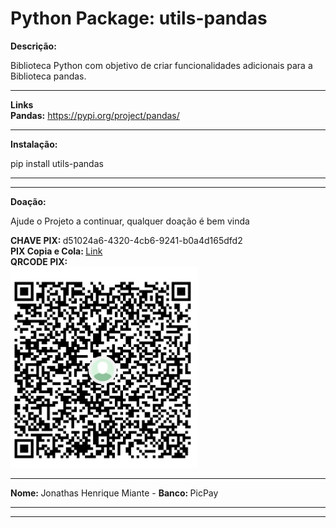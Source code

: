 <h1>Python Package: utils-pandas</h1>

<b>Descrição:</b>
<p>
    Biblioteca Python com objetivo de criar funcionalidades adicionais para a Biblioteca pandas.
</p>

<hr>
<b>Links</b> <br>
<b>Pandas:</b> <a href="https://pypi.org/project/pandas/" target="_blank">https://pypi.org/project/pandas/</a> <br>


<hr>
<b>Instalação:</b>
<p>pip install utils-pandas</p>
<hr>
<hr>
<b>Doação:</b>
<p>Ajude o Projeto a continuar, qualquer doação é bem vinda</p>

<b>CHAVE PIX: </b> d51024a6-4320-4cb6-9241-b0a4d165dfd2 <br>
<b>PIX Copia e Cola: </b> <a href="00020126860014br.gov.bcb.pix0136d51024a6-4320-4cb6-9241-b0a4d165dfd20224Doacao para Projeto PiPY5204000053039865802BR5924Jonathas Henrique Miante6009Sao Paulo62100506Doacao630459B3"> Link </a> <br>
<b>QRCODE PIX: </b> <br> <img src="https://raw.githubusercontent.com/jmiante/relativedate/84840043692a8ddba11572b19379d7c9ad6381d2/site/img/pix.jpg" style="max-width: 300px;">
<hr>
<p><b>Nome: </b>Jonathas Henrique Miante - <b>Banco: </b>PicPay</p>

<hr>
<hr>

